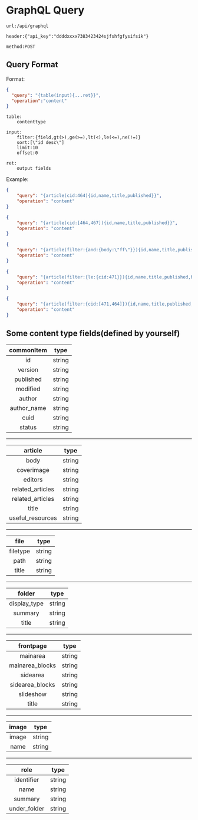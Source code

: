GraphQL Query
====

`url:/api/graphql`

`header:{"api_key":"ddddxxxx7383423424sjfshfgfysifsik"}`

`method:POST`

Query Format
----
Format: 
```json
{
  "query": "{table(input){...ret}}",
  "operation":"content"
}
```

```
table:
    contenttype

input:
    filter:{field,gt(>),ge(>=),lt(<),le(<=),ne(!=)}
    sort:[\"id desc\"]
    limit:10
    offset:0
    
ret:
    output fields
```

Example:
```json
{
    "query": "{article(cid:464){id,name,title,published}}",
    "operation": "content"
}
```

```json
{
    "query": "{article(cid:[464,467]){id,name,title,published}}",
    "operation": "content"
}

```


```json
{
    "query": "{article(filter:{and:{body:\"ff\"}}){id,name,title,published,body}}",
    "operation": "content"
}
```


```json
{
    "query": "{article(filter:{le:{cid:471}}){id,name,title,published,body}}",
    "operation": "content"
}
```


```json
{
    "query": "{article(filter:{cid:[471,464]}){id,name,title,published,body},role{id,name}}",
    "operation": "content"
}
```

Some content type fields(defined by yourself)
---

| commonItem | type |
| :---:|:---:|
| id | string |
| version | string |
| published | string |
| modified | string |
| author | string |
| author_name | string |
| cuid | string |
| status | string |

---

| article | type |
| :---:|:---:|
| body | string |
| coverimage | string |
| editors | string |
| related_articles | string |
| related_articles | string |
| title | string |
| useful_resources | string |

---

| file | type |
| :---:|:---:|
| filetype | string |
| path | string |
| title | string |

---

| folder | type |
| :---:|:---:|
| display_type | string |
| summary | string |
| title | string |

---

| frontpage | type |
| :---:|:---:|
| mainarea | string |
| mainarea_blocks | string |
| sidearea | string |
| sidearea_blocks | string |
| slideshow | string |
| title | string |

---

| image | type |
| :---:|:---:|
| image | string |
| name | string |

---

| role | type |
| :---:|:---:|
| identifier | string |
| name | string |
| summary | string |
| under_folder | string |
